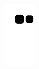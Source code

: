 

<a href="https://discord.gg/thd7EeKCjB" target="_blank"><img src="https://github.com/AstraaDev/AstraaDev/blob/output/github-contribution-grid-snake.svg" alt="snake"></a>
